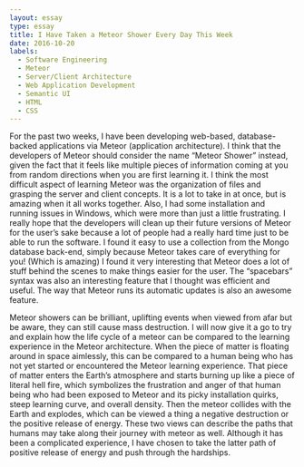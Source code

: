 ```yaml
---
layout: essay
type: essay
title: I Have Taken a Meteor Shower Every Day This Week
date: 2016-10-20
labels:
  - Software Engineering
  - Meteor
  - Server/Client Architecture
  - Web Application Development
  - Semantic UI
  - HTML
  - CSS
---
```


For the past two weeks, I have been developing web-based, database-backed applications via Meteor (application architecture).  I think that the developers of Meteor should consider the name “Meteor Shower” instead, given the fact that it feels like multiple pieces of information coming at you from random directions when you are first learning it.  I think the most difficult aspect of learning Meteor was the organization of files and grasping the server and client concepts.  It is a lot to take in at once, but is amazing when it all works together.  Also, I had some installation and running issues in Windows, which were more than just a little frustrating.  I really hope that the developers will clean up their future versions of Meteor for the user’s sake because a lot of people had a really hard time just to be able to run the software.  I found it easy to use a collection from the Mongo database back-end, simply because Meteor takes care of everything for you! (Which is amazing) I found it very interesting that Meteor does a lot of stuff behind the scenes to make things easier for the user.  The “spacebars” syntax was also an interesting feature that I thought was efficient and useful.  The way that Meteor runs its automatic updates is also an awesome feature. 

Meteor showers can be brilliant, uplifting events when viewed from afar but be aware, they can still cause mass destruction.  I will now give it a go to try and explain how the life cycle of a meteor can be compared to the learning experience in the Meteor architecture.  When the piece of matter is floating around in space aimlessly, this can be compared to a human being who has not yet started or encountered the Meteor learning experience.  That piece of matter enters the Earth’s atmosphere and starts burning up like a piece of literal hell fire, which symbolizes the frustration and anger of that human being who had been exposed to Meteor and its picky installation quirks, steep learning curve, and overall density.  Then the meteor collides with the Earth and explodes, which can be viewed a thing a negative destruction or the positive release of energy.  These two views can describe the paths that humans may take along their journey with meteor as well.  Although it has been a complicated experience, I have chosen to take the latter path of positive release of energy and push through the hardships. 
